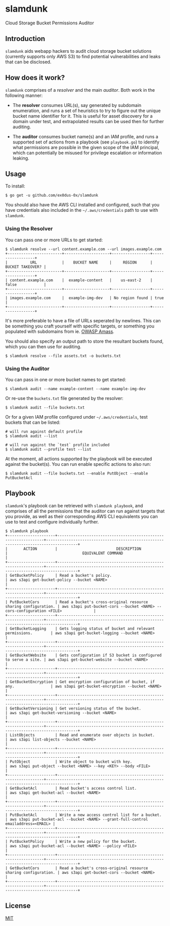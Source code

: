# slamdunk

Cloud Storage Bucket Permissions Auditor

## Introduction

`slamdunk` aids webapp hackers to audit cloud storage bucket solutions (currently supports only AWS S3)
to find potential vulnerabilities and leaks that can be disclosed.

## How does it work?

`slamdunk` comprises of a _resolver_ and the main _auditor_. Both work in the following manner:

* The __resolver__ consumes URL(s), say generated by subdomain enumeration, and runs a set of heuristics
to try to figure out the unique bucket name identifier for it. This is useful for asset discovery
for a domain under test, and extrapolated results can be used then for further auditing.

* The __auditor__ consumes bucket name(s) and an IAM profile, and runs a supported set of actions from a playbook
(see `playbook.go`) to identify what permissions are possible in the given scope of the IAM principal, 
which can potentially be misused for privilege escalation or information leaking.

## Usage

To install:

```
$ go get -u github.com/ex0dus-0x/slamdunk
```

You should also have the AWS CLI installed and configured, such that you have credentials
also included in the `~/.aws/credentials` path to use with `slamdunk`.

### Using the Resolver

You can pass one or more URLs to get started:

```
$ slamdunk resolve --url content.example.com --url images.example.com
+------------------------+--------------------+-----------------+------------------+
|          URL           |    BUCKET NAME     |     REGION      | BUCKET TAKEOVER? |
+------------------------+--------------------+-----------------+------------------+
| content.example.com    |  example-content   |    us-east-2    | false            |
+------------------------+--------------------+-----------------+------------------+
| images.example.com     |  example-img-dev   | No region found | true             |
+------------------------+--------------------+-----------------+------------------+
```

It's more preferable to have a file of URLs seperated by newlines. This can be something you craft yourself with
specific targets, or something you populated with subdomains from ie. [OWASP Amass](https://github.com/OWASP/Amass).

You should also specify an output path to store the resultant buckets found, which you can then use for auditing.

```
$ slamdunk resolve --file assets.txt -o buckets.txt
```

### Using the Auditor

You can pass in one or more bucket names to get started:

```
$ slamdunk audit --name example-content --name example-img-dev
```

Or re-use the `buckets.txt` file generated by the resolver:

```
$ slamdunk audit --file buckets.txt
```

Or for a given IAM profile configured under `~/.aws/credentials`, test buckets that can be listed:

```
# will run against default profile
$ slamdunk audit --list

# will run against the `test` profile included
$ slamdunk audit --profile test --list
```

At the moment, all actions supported by the playbook will be executed against the bucket(s). You can run enable specific actions to also run:

```
$ slamdunk audit --file buckets.txt --enable PutObject --enable PutBucketAcl
```

## Playbook

`slamdunk`'s playbook can be retrieved with `slamdunk playbook`, and comprises of all the permissions that the auditor can run against targets that you
provide, as well as their corresponding AWS CLI equivalents you can use to test and configure individually further.

```
$ slamdunk playbook
+---------------------+----------------------------------------------------------------+------------------------------------------------------------------------------------+
|       ACTION        |                          DESCRIPTION                           |                                 EQUIVALENT COMMAND                                 |
+---------------------+----------------------------------------------------------------+------------------------------------------------------------------------------------+
| GetBucketPolicy     | Read a bucket's policy.                                        | aws s3api get-bucket-policy --bucket <NAME>                                        |
+---------------------+----------------------------------------------------------------+------------------------------------------------------------------------------------+
| PutBucketCors       | Read a bucket's cross-original resource sharing configuration. | aws s3api put-bucket-cors --bucket <NAME> --cors-configuration <FILE>              |
+---------------------+----------------------------------------------------------------+------------------------------------------------------------------------------------+
| GetBucketLogging    | Gets logging status of bucket and relevant permissions.        | aws s3api get-bucket-logging --bucket <NAME>                                       |
+---------------------+----------------------------------------------------------------+------------------------------------------------------------------------------------+
| GetBucketWebsite    | Gets configuration if S3 bucket is configured to serve a site. | aws s3api get-bucket-website --bucket <NAME>                                       |
+---------------------+----------------------------------------------------------------+------------------------------------------------------------------------------------+
| GetBucketEncryption | Get encryption configuration of bucket, if any.                | aws s3api get-bucket-encryption --bucket <NAME>                                    |
+---------------------+----------------------------------------------------------------+------------------------------------------------------------------------------------+
| GetBucketVersioning | Get versioning status of the bucket.                           | aws s3api get-bucket-versioning --bucket <NAME>                                    |
+---------------------+----------------------------------------------------------------+------------------------------------------------------------------------------------+
| ListObjects         | Read and enumerate over objects in bucket.                     | aws s3api list-objects --bucket <NAME>                                             |
+---------------------+----------------------------------------------------------------+------------------------------------------------------------------------------------+
| PutObject           | Write object to bucket with key.                               | aws s3api put-object --bucket <NAME> --key <KEY> --body <FILE>                     |
+---------------------+----------------------------------------------------------------+------------------------------------------------------------------------------------+
| GetBucketAcl        | Read bucket's access control list.                             | aws s3api get-bucket-acl --bucket <NAME>                                           |
+---------------------+----------------------------------------------------------------+------------------------------------------------------------------------------------+
| PutBucketAcl        | Write a new access control list for a bucket.                  | aws s3api put-bucket-acl --bucket <NAME> --grant-full-control emailaddress=<EMAIL> |
+---------------------+----------------------------------------------------------------+------------------------------------------------------------------------------------+
| PutBucketPolicy     | Write a new policy for the bucket.                             | aws s3api put-bucket-acl --bucket <NAME> --policy <FILE>                           |
+---------------------+----------------------------------------------------------------+------------------------------------------------------------------------------------+
| GetBucketCors       | Read a bucket's cross-original resource sharing configuration. | aws s3api get-bucket-cors --bucket <NAME>                                          |
+---------------------+----------------------------------------------------------------+------------------------------------------------------------------------------------+
```

## License

[MIT](https://codemuch.tech/license.txt)

